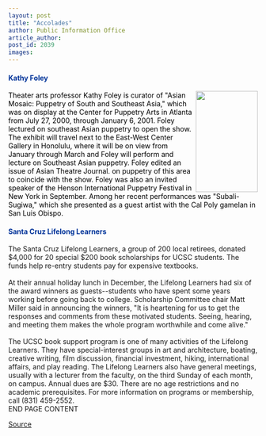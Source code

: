 ```yaml
---
layout: post
title: "Accolades"
author: Public Information Office
article_author: 
post_id: 2039
images:
---
```


<h4>
  <font color="#003399"><b>Kathy Foley</b></font>
</h4>
<p>
  <img align="right" border="0" height="204" src="../art/marionette.125.jpg" width="125" alt=""><font color="#000000">Theater arts professor Kathy Foley is curator of "Asian Mosaic: Puppetry of South and Southeast Asia," which was on display at the Center for Puppetry Arts in Atlanta from July 27, 2000, through January 6, 2001. Foley lectured on southeast Asian puppetry to open the show. The exhibit will travel next to the East-West Center Gallery in Honolulu, where it will be on view from January through March and Foley will perform and lecture on Southeast Asian puppetry. Foley edited an issue of Asian Theatre Journal. on puppetry of this area to coincide with the show. Foley was also an invited speaker of the Henson International Puppetry Festival in New York in September. Among her recent performances was "Subali-Sugiwa," which she presented as a guest artist with the Cal Poly gamelan in San Luis Obispo.</font>
</p>
<h4>
  <font color="#003399"><b>Santa Cruz Lifelong Learners</b></font>
</h4>
<p>
  The Santa Cruz Lifelong Learners, a group of 200 local retirees, donated $4,000 for 20 special $200 book scholarships for UCSC students. The funds help re-entry students pay for expensive textbooks.<br>
  <br>
  At their annual holiday lunch in December, the Lifelong Learners had six of the award winners as guests--students who have spent some years working before going back to college. Scholarship Committee chair Matt Miller said in announcing the winners, "It is heartening for us to get the responses and comments from these motivated students. Seeing, hearing, and meeting them makes the whole program worthwhile and come alive."<br>
  <br>
  The UCSC book support program is one of many activities of the Lifelong Learners. They have special-interest groups in art and architecture, boating, creative writing, film discussion, financial investment, hiking, international affairs, and play reading. The Lifelong Learners also have general meetings, usually with a lecturer from the faculty, on the third Sunday of each month, on campus. Annual dues are $30. There are no age restrictions and no academic prerequisites. For more information on programs or membership, call (831) 459-2552.<br>
  END PAGE CONTENT
</p>
<p><a href="http://www1.ucsc.edu/currents/00-01/01-15/accolades.html" title="Permalink to accolades">Source</a></p>
